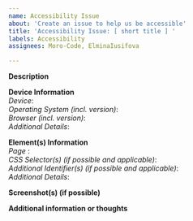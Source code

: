 ```yaml
---
name: Accessibility Issue
about: 'Create an issue to help us be accessible'
title: 'Accessibility Issue: [ short title ] '
labels: Accessibility
assignees: Moro-Code, ElminaIusifova

---
```


**Description**


**Device Information**  
*Device*:  
*Operating System (incl. version)*:  
*Browser (incl. version)*:  
*Additional Details*:

**Element(s) Information**  
*Page* :  
*CSS Selector(s) (if possible and applicable)*:  
*Additional Identifier(s) (if possible and applicable)*:  
*Additional Details*:  

**Screenshot(s) (if possible)**


**Additional information or thoughts**

